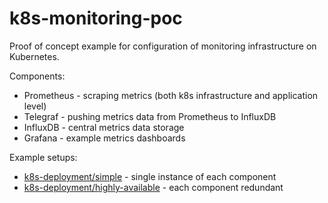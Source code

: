 # k8s-monitoring-poc

Proof of concept example for configuration of monitoring infrastructure on Kubernetes.

Components:
* Prometheus - scraping metrics (both k8s infrastructure and application level)
* Telegraf - pushing metrics data from Prometheus to InfluxDB
* InfluxDB - central metrics data storage
* Grafana - example metrics dashboards

Example setups:
* [k8s-deployment/simple](k8s-deployment/simple) - single instance of each component
* [k8s-deployment/highly-available](k8s-deployment/highly-available) - each component redundant
